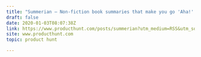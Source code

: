```yaml
---
title: "Summerian — Non-fiction book summaries that make you go 'Aha!' 💡"
draft: false
date: 2020-01-03T08:07:38Z
link: https://www.producthunt.com/posts/summerian?utm_medium=RSS&utm_source=hune
site: www.producthunt.com
topic: product hunt  

---
```

